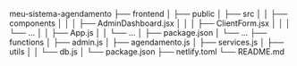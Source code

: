meu-sistema-agendamento
├── frontend
│   ├── public
│   ├── src
│   │   ├── components
│   │   │   ├── AdminDashboard.jsx
│   │   │   ├── ClientForm.jsx
│   │   │   └── ...
│   │   ├── App.js
│   │   └── ...
│   ├── package.json
│   └── ...
├── functions
│   ├── admin.js
│   ├── agendamento.js
│   ├── services.js
│   ├── utils
│   │   └── db.js
│   └── package.json
├── netlify.toml
└── README.md
